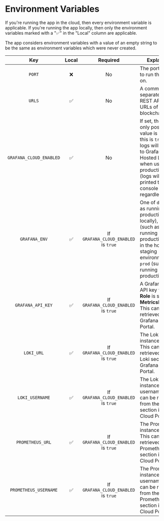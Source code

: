 # Environment Variables

If you're running the app in the cloud, then every environment variable is applicable. If you're running the app locally, then only the environment variables marked with a "✅" in the "Local" column are applicable.

The app considers environment variables with a value of an empty string to be the same as environment variables which were never created.

|           Key           | Local |               Required               | Explanation                                                                                                                                                                                               | Default | Example                                                                                                                                                        |
| :---------------------: | :---: | :----------------------------------: | --------------------------------------------------------------------------------------------------------------------------------------------------------------------------------------------------------- | ------- | -------------------------------------------------------------------------------------------------------------------------------------------------------------- |
|         `PORT`          |  ❌   |                  No                  | The port number to run the server on.                                                                                                                                                                     | `3000`  | `6969`                                                                                                                                                         |
|         `URLS`          |  ✅   |                  No                  | A comma separated list of REST API base URLs of Cosmos blockchain nodes.                                                                                                                                  | ``      | `https://rest-cosmoshub.ecostake.com/,https://lcd.osmosis.zone/,https://rpc.juno.bh.rocks/`                                                                    |
| `GRAFANA_CLOUD_ENABLED` |  ✅   |                  No                  | If set, then the only possible value is `true`. If this is `true`, then logs will be sent to Grafana Cloud Hosted Logs when using the production build (logs will be printed to the console regardless).  |         | `true`                                                                                                                                                         |
|      `GRAFANA_ENV`      |  ✅   | If `GRAFANA_CLOUD_ENABLED` is `true` | One of `dev` (such as running the production build locally), `staging` (such as for running a production build in the hosted staging environment), and `prod` (such as for running the production build). |         | `prod`                                                                                                                                                         |
|    `GRAFANA_API_KEY`    |  ✅   | If `GRAFANA_CLOUD_ENABLED` is `true` | A Grafana.com API key whose **Role** is set to **MetricsPublisher**. This can be retrieved from the Grafana Cloud Portal.                                                                                 |         | `eyJrIjoiMTc3MDRmYzkxODIwODNiNjM2NzM2NDJkZWIzMWIzZjZiMmFjYjVlZiIs1234567890RpZmljYXRpb24tc3lzdGVtLXRyYW5zYWN0aW9uLWluZ2VzdGVyLXN0YWdpbmciLCJpZCI61234567890==` |
|       `LOKI_URL`        |  ✅   | If `GRAFANA_CLOUD_ENABLED` is `true` | The Loki instance's URL. This can be retrieved from the Loki section in Grafana Cloud Portal.                                                                                                             |         | `https://logs-prod3.grafana.net/loki/api/v1/push`                                                                                                              |
|     `LOKI_USERNAME`     |  ✅   | If `GRAFANA_CLOUD_ENABLED` is `true` | The Loki instance's username. This can be retrieved from the Loki section in Grafana Cloud Portal.                                                                                                        |         | `251454`                                                                                                                                                       |
|    `PROMETHEUS_URL`     |  ✅   | If `GRAFANA_CLOUD_ENABLED` is `true` | The Prometheus instance's URL. This can be retrieved from the Prometheus section in Grafana Cloud Portal.                                                                                                 |         | `https://prometheus-prod-8-prod-us-central-9.grafana.net/api/prom/push`                                                                                        |
|  `PROMETHEUS_USERNAME`  |  ✅   | If `GRAFANA_CLOUD_ENABLED` is `true` | The Prometheus instance's username. This can be retrieved from the Prometheus section in Grafana Cloud Portal.                                                                                            |         | `275367`                                                                                                                                                       |
